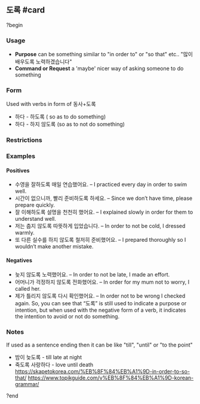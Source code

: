 ## 도록 #card
?begin
### Usage
* **Purpose** can be something similar to "in order to" or "so that" etc.. "많이 배우도록 노력하겠습니다"
*  **Command or Request** a 'maybe' nicer way of asking someone to do something
### Form
Used with verbs in form of 동사+도록
* 하다 - 하도록 ( so as to do something)
* 하다 - 하지 않도록 (so as to not do something)
### Restrictions
### Examples
#### Positives
- 수영을 잘하도록 매일 연습했어요. – I practiced every day in order to swim well.
- 시간이 없으니까, 빨리 준비하도록 하세요. – Since we don’t have time, please prepare quickly.
- 잘 이해하도록 설명을 천천히 했어요. – I explained slowly in order for them to understand well.
- 저는 춥지 않도록 따뜻하게 입었습니다. – In order to not be cold, I dressed warmly.
- 또 다른 실수를 하지 않도록 철저히 준비했어요. – I prepared thoroughly so I wouldn’t make another mistake.
#### Negatives
- 늦지 않도록 노력했어요. – In order to not be late, I made an effort.
- 어머니가 걱정하지 않도록 전화했어요. – In order for my mum not to worry, I called her.
- 제가 틀리지 않도록 다시 확인했어요. – In order not to be wrong I checked again.
So, you can see that “도록” is still used to indicate a purpose or intention, but when used with the negative form of a verb, it indicates the intention to avoid or not do something.
### Notes
If used as a sentence ending then it can be like "till", "until" or "to the point"
* 밤이 늦도록 - till late at night
* 죽도록 사랑하다 - love until death
https://skapetokorea.com/%EB%8F%84%EB%A1%9D-in-order-to-so-that/
https://www.topikguide.com/v%EB%8F%84%EB%A1%9D-korean-grammar/
<!--SR:!2025-08-03,29,230-->
?end

